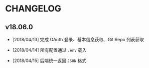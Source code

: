 # CHANGELOG

## v18.06.0

* [2018/04/13] 完成 OAuth 登录、基本信息获取、Git Repo 列表获取

* [2018/04/14] 所有配置通过 `.env` 载入

* [2018/04/15] 后端统一返回 `JSON` 格式

